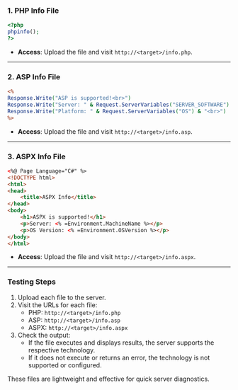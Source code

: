 ### **1. PHP Info File**

```php
<?php
phpinfo();
?>
```

- **Access**: Upload the file and visit `http://<target>/info.php`.

---
### **2. ASP Info File**

```asp
<%
Response.Write("ASP is supported!<br>")
Response.Write("Server: " & Request.ServerVariables("SERVER_SOFTWARE") & "<br>")
Response.Write("Platform: " & Request.ServerVariables("OS") & "<br>")
%>
```

- **Access**: Upload the file and visit `http://<target>/info.asp`.

---

### **3. ASPX Info File**

```aspx
<%@ Page Language="C#" %>
<!DOCTYPE html>
<html>
<head>
    <title>ASPX Info</title>
</head>
<body>
    <h1>ASPX is supported!</h1>
    <p>Server: <% =Environment.MachineName %></p>
    <p>OS Version: <% =Environment.OSVersion %></p>
</body>
</html>
```

- **Access**: Upload the file and visit `http://<target>/info.aspx`.

---
### **Testing Steps**

1. Upload each file to the server.
2. Visit the URLs for each file:
    - PHP: `http://<target>/info.php`
    - ASP: `http://<target>/info.asp`
    - ASPX: `http://<target>/info.aspx`
3. Check the output:
    - If the file executes and displays results, the server supports the respective technology.
    - If it does not execute or returns an error, the technology is not supported or configured.

These files are lightweight and effective for quick server diagnostics.
